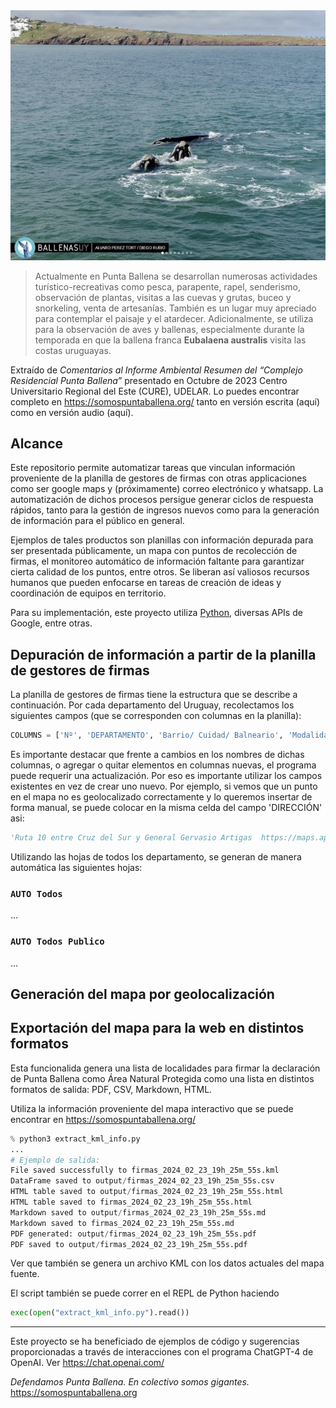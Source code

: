 <div style="text-align: center;">
    <img src="assets/images/ballenasUYred.png" alt="Logo">
</div>

> Actualmente en Punta Ballena se desarrollan numerosas actividades turístico-recreativas como pesca, parapente, rapel, senderismo, observación de plantas, visitas a las cuevas y grutas, buceo y snorkeling, venta de artesanías. También es un lugar muy apreciado para contemplar el paisaje y el atardecer. Adicionalmente, se utiliza para la observación de aves y ballenas, especialmente durante la temporada en que la ballena franca **Eubalaena australis** visita las costas uruguayas.

Extraído de *Comentarios al Informe Ambiental Resumen del “Complejo Residencial Punta Ballena”* presentado en Octubre de 2023
Centro Universitario Regional del Este (CURE), UDELAR. Lo puedes encontrar completo en https://somospuntaballena.org/ tanto en versión escrita (aquí) como en versión audio (aquí).

## Alcance

Este repositorio permite automatizar tareas que vinculan información proveniente de la planilla de gestores de firmas con otras applicaciones como ser google maps y (próximamente) correo electrónico y whatsapp. La automatización de dichos procesos persigue generar ciclos de respuesta rápidos, tanto para la gestión de ingresos nuevos como para la generación de información para el público en general.

Ejemplos de tales productos son planillas con información depurada para ser presentada públicamente, un mapa con puntos de recolección de firmas, el monitoreo automático de información faltante para garantizar cierta calidad de los puntos, entre otros. Se liberan así valiosos recursos humanos que pueden enfocarse en tareas de creación de ideas y coordinación de equipos en territorio.

Para su implementación, este proyecto utiliza [Python](https://www.python.org/downloads/), diversas APIs de Google, entre otras.

## Depuración de información a partir de la planilla de gestores de firmas

La planilla de gestores de firmas tiene la estructura que se describe a continuación.
Por cada departamento del Uruguay, recolectamos los siguientes campos (que se corresponden con columnas en la planilla):

```python
COLUMNS = ['Nº', 'DEPARTAMENTO', 'Barrio/ Cuidad/ Balneario', 'Modalidad de Recolección de Firmas', 'ESTABLECIMIENTO', 'DIRECCIÓN', 'HORARIO', 'Gestora del equipo', 'NOMBRE Completo', 'CELULAR', 'MAIL de contacto', 'CANTIDAD PLANILLAS ENTREGADAS NACIONAL', 'CANTIDAD PLANILLAS ENTREGADAS DEPARTAMENTAL']
```

Es importante destacar que frente a cambios en los nombres de dichas columnas, o agregar o quitar elementos en columnas nuevas, el programa puede requerir una actualización. Por eso es importante utilizar los campos existentes en vez de crear uno nuevo. Por ejemplo, si vemos que un punto en el mapa no es geolocalizado correctamente y lo queremos insertar de forma manual, se puede colocar en la misma celda del campo 'DIRECCIÓN' asi:

```python
'Ruta 10 entre Cruz del Sur y General Gervasio Artigas  https://maps.app.goo.gl/ufnBa5Qywc8ycxD18'
```

Utilizando las hojas de todos los departamento, se generan de manera automática las siguientes hojas:

### `AUTO Todos`

...

### `AUTO Todos Publico`

...

## Generación del mapa por geolocalización

## Exportación del mapa para la web en distintos formatos

Esta funcionalida genera una lista de localidades para firmar la declaración de Punta Ballena como Área Natural Protegida como una lista en distintos formatos de salida: PDF, CSV, Markdown, HTML. 

Utiliza la información proveniente del mapa interactivo que se puede encontrar en https://somospuntaballena.org/ 

```python
% python3 extract_kml_info.py
...
# Ejemplo de salida:
File saved successfully to firmas_2024_02_23_19h_25m_55s.kml
DataFrame saved to output/firmas_2024_02_23_19h_25m_55s.csv
HTML table saved to output/firmas_2024_02_23_19h_25m_55s.html
HTML table saved to firmas_2024_02_23_19h_25m_55s.html
Markdown saved to output/firmas_2024_02_23_19h_25m_55s.md
Markdown saved to firmas_2024_02_23_19h_25m_55s.md
PDF generated: output/firmas_2024_02_23_19h_25m_55s.pdf
PDF saved to output/firmas_2024_02_23_19h_25m_55s.pdf
```
Ver que también se genera un archivo KML con los datos actuales del mapa fuente.

El script también se puede correr en el REPL de Python haciendo

```python
exec(open("extract_kml_info.py").read())
```

---

Este proyecto se ha beneficiado de ejemplos de código y sugerencias proporcionadas a través de interacciones con el programa ChatGPT-4 de OpenAI. Ver https://chat.openai.com/

*Defendamos Punta Ballena. En colectivo somos gigantes.* https://somospuntaballena.org
